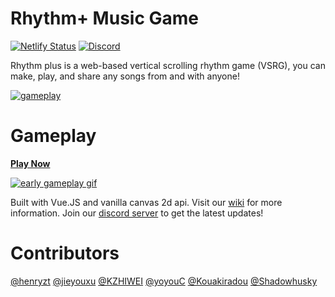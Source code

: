 # Rhythm+ Music Game

[![Netlify Status](https://api.netlify.com/api/v1/badges/5f8676be-76d6-48e7-849f-24c85a3a8970/deploy-status)](https://app.netlify.com/sites/rhythm-plus-staging/deploys)
[![Discord](https://discordapp.com/api/guilds/760931362378874910/widget.png)](https://discord.com/invite/ZGhnKp4)

Rhythm plus is a web-based vertical scrolling rhythm game (VSRG), you can make, play, and share any songs from and with anyone!

[![gameplay](https://rhythm-plus.web.app/og.jpg)](https://rhythm-plus.com/)




# Gameplay

[**Play Now**](https://rhythm-plus.com/)

[![early gameplay gif](gameplay.gif)](https://rhythm-plus.com/)

Built with Vue.JS and vanilla canvas 2d api. Visit our [wiki](https://wiki.rhythm-plus.com/) for more information. Join our [discord server](https://discord.com/invite/ZGhnKp4) to get the latest updates!


# Contributors

[@henryzt](https://github.com/henryzt)
[@jieyouxu](https://github.com/jieyouxu)
[@KZHIWEI](https://github.com/KZHIWEI)
[@yoyouC](https://github.com/yoyouC)
[@Kouakiradou](https://github.com/Kouakiradou)
[@Shadowhusky](https://github.com/Shadowhusky)
